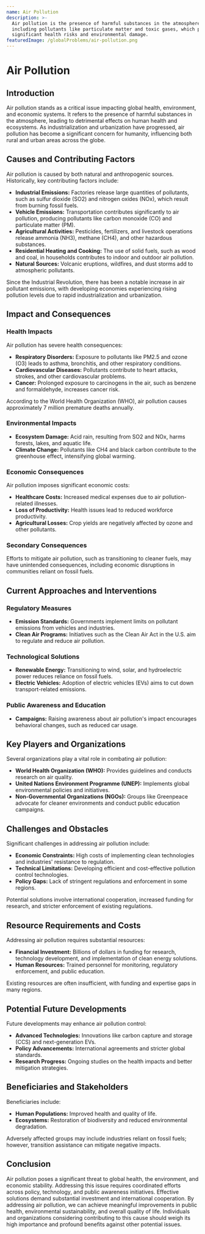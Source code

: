 ```yaml
---
name: Air Pollution
description: >-
  Air pollution is the presence of harmful substances in the atmosphere,
  including pollutants like particulate matter and toxic gases, which pose
  significant health risks and environmental damage.
featuredImage: /globalProblems/air-pollution.png
---
```

# Air Pollution

## Introduction

Air pollution stands as a critical issue impacting global health, environment, and economic systems. It refers to the presence of harmful substances in the atmosphere, leading to detrimental effects on human health and ecosystems. As industrialization and urbanization have progressed, air pollution has become a significant concern for humanity, influencing both rural and urban areas across the globe.

## Causes and Contributing Factors

Air pollution is caused by both natural and anthropogenic sources. Historically, key contributing factors include:

- **Industrial Emissions:** Factories release large quantities of pollutants, such as sulfur dioxide (SO2) and nitrogen oxides (NOx), which result from burning fossil fuels.
- **Vehicle Emissions:** Transportation contributes significantly to air pollution, producing pollutants like carbon monoxide (CO) and particulate matter (PM).
- **Agricultural Activities:** Pesticides, fertilizers, and livestock operations release ammonia (NH3), methane (CH4), and other hazardous substances.
- **Residential Heating and Cooking:** The use of solid fuels, such as wood and coal, in households contributes to indoor and outdoor air pollution.
- **Natural Sources:** Volcanic eruptions, wildfires, and dust storms add to atmospheric pollutants.

Since the Industrial Revolution, there has been a notable increase in air pollutant emissions, with developing economies experiencing rising pollution levels due to rapid industrialization and urbanization.

## Impact and Consequences

### Health Impacts

Air pollution has severe health consequences:
- **Respiratory Disorders:** Exposure to pollutants like PM2.5 and ozone (O3) leads to asthma, bronchitis, and other respiratory conditions.
- **Cardiovascular Diseases:** Pollutants contribute to heart attacks, strokes, and other cardiovascular problems.
- **Cancer:** Prolonged exposure to carcinogens in the air, such as benzene and formaldehyde, increases cancer risk.

According to the World Health Organization (WHO), air pollution causes approximately 7 million premature deaths annually.

### Environmental Impacts

- **Ecosystem Damage:** Acid rain, resulting from SO2 and NOx, harms forests, lakes, and aquatic life.
- **Climate Change:** Pollutants like CH4 and black carbon contribute to the greenhouse effect, intensifying global warming.

### Economic Consequences

Air pollution imposes significant economic costs:
- **Healthcare Costs:** Increased medical expenses due to air pollution-related illnesses.
- **Loss of Productivity:** Health issues lead to reduced workforce productivity.
- **Agricultural Losses:** Crop yields are negatively affected by ozone and other pollutants.

### Secondary Consequences

Efforts to mitigate air pollution, such as transitioning to cleaner fuels, may have unintended consequences, including economic disruptions in communities reliant on fossil fuels. 

## Current Approaches and Interventions

### Regulatory Measures

- **Emission Standards:** Governments implement limits on pollutant emissions from vehicles and industries.
- **Clean Air Programs:** Initiatives such as the Clean Air Act in the U.S. aim to regulate and reduce air pollution.

### Technological Solutions

- **Renewable Energy:** Transitioning to wind, solar, and hydroelectric power reduces reliance on fossil fuels.
- **Electric Vehicles:** Adoption of electric vehicles (EVs) aims to cut down transport-related emissions.

### Public Awareness and Education

- **Campaigns:** Raising awareness about air pollution's impact encourages behavioral changes, such as reduced car usage.

## Key Players and Organizations

Several organizations play a vital role in combating air pollution:
- **World Health Organization (WHO):** Provides guidelines and conducts research on air quality.
- **United Nations Environment Programme (UNEP):** Implements global environmental policies and initiatives.
- **Non-Governmental Organizations (NGOs):** Groups like Greenpeace advocate for cleaner environments and conduct public education campaigns.

## Challenges and Obstacles

Significant challenges in addressing air pollution include:
- **Economic Constraints:** High costs of implementing clean technologies and industries' resistance to regulation.
- **Technical Limitations:** Developing efficient and cost-effective pollution control technologies.
- **Policy Gaps:** Lack of stringent regulations and enforcement in some regions.

Potential solutions involve international cooperation, increased funding for research, and stricter enforcement of existing regulations.

## Resource Requirements and Costs

Addressing air pollution requires substantial resources:
- **Financial Investment:** Billions of dollars in funding for research, technology development, and implementation of clean energy solutions.
- **Human Resources:** Trained personnel for monitoring, regulatory enforcement, and public education.

Existing resources are often insufficient, with funding and expertise gaps in many regions.

## Potential Future Developments

Future developments may enhance air pollution control:
- **Advanced Technologies:** Innovations like carbon capture and storage (CCS) and next-generation EVs.
- **Policy Advancements:** International agreements and stricter global standards.
- **Research Progress:** Ongoing studies on the health impacts and better mitigation strategies.

## Beneficiaries and Stakeholders

Beneficiaries include:
- **Human Populations:** Improved health and quality of life.
- **Ecosystems:** Restoration of biodiversity and reduced environmental degradation.

Adversely affected groups may include industries reliant on fossil fuels; however, transition assistance can mitigate negative impacts.

## Conclusion

Air pollution poses a significant threat to global health, the environment, and economic stability. Addressing this issue requires coordinated efforts across policy, technology, and public awareness initiatives. Effective solutions demand substantial investment and international cooperation. By addressing air pollution, we can achieve meaningful improvements in public health, environmental sustainability, and overall quality of life. Individuals and organizations considering contributing to this cause should weigh its high importance and profound benefits against other potential issues.
